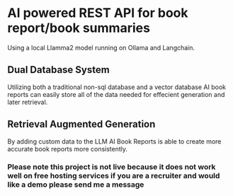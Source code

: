 # AI powered REST API for book report/book summaries

Using a local Llamma2 model running on Ollama and Langchain.

## Dual Database System
Utilizing both a traditional non-sql database and a vector database AI book reports can easily store all of the data needed for effecient generation and later retrieval.

## Retrieval Augmented Generation
By adding custom data to the LLM AI Book Reports is able to create more accurate book reports more consistently.

### Please note this project is not live because it does not work well on free hosting services if you are a recruiter and would like a demo please send me a message
